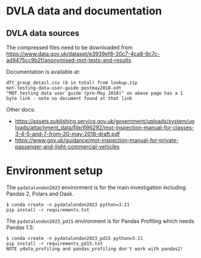 
# DVLA data and documentation

## DVLA data sources

The compressed files need to be downloaded from https://www.data.gov.uk/dataset/e3939ef8-30c7-4ca8-9c7c-ad9475cc9b2f/anonymised-mot-tests-and-results

Documentation is available at:

```
dft_group_detail.csv (6 in total) from lookup.zip
mot-testing-data-user-guide postmay2018.odt
"MOT testing data user guide (pre-May 2018)" on above page has a 1 byte link - note no document found at that link
```

Other docs:

* https://assets.publishing.service.gov.uk/government/uploads/system/uploads/attachment_data/file/696292/mot-inspection-manual-for-classes-3-4-5-and-7-from-20-may-2018-draft.pdf
* https://www.gov.uk/guidance/mot-inspection-manual-for-private-passenger-and-light-commercial-vehicles



# Environment setup

The `pydatalondon2023` environment is for the main investigation including Pandas 2, Polars and Dask.

```
$ conda create -n pydatalondon2023 python=3.11
pip install -r requirements.txt
```

The `pydatalondon2023_pd15` environment is for Pandas Profiling which needs Pandas 1.5:

```
$ conda create -n pydatalondon2023_pd15 python=3.11
pip install -r requirements_pd15.txt
NOTE ydata_profiling and pandas_profiling don't work with pandas2!
```
